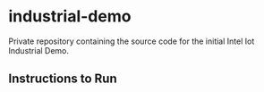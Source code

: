 # industrial-demo
Private repository containing the source code for the initial Intel Iot Industrial Demo.

## Instructions to Run
